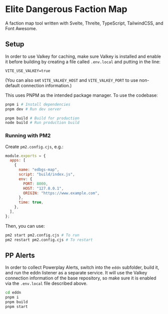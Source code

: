 # Elite Dangerous Faction Map

A faction map tool written with Svelte, Threlte, TypeScript, TailwindCSS, and Font Awesome.

## Setup

In order to use Valkey for caching, make sure Valkey is installed and enable it before building by creating a file called `.env.local` and putting in the line:

```
VITE_USE_VALKEY=true
```

(You can also set `VITE_VALKEY_HOST` and `VITE_VALKEY_PORT` to use non-default connection information.)

This uses PNPM as the intended package manager. To use the codebase:

```bash
pnpm i # Install dependencies
pnpm dev # Run dev server

pnpm build # Build for production
node build # Run production build
```

### Running with PM2

Create `pm2.config.cjs`, e.g.:

```js
module.exports = {
  apps: [
    {
      name: "edbgs-map",
      script: "build/index.js",
      env: {
        PORT: 8000,
        HOST: "127.0.0.1",
        ORIGIN: "https://www.example.com",
      },
      time: true,
    },
  ],
};
```

Then, you can use:

```bash
pm2 start pm2.config.cjs # To run
pm2 restart pm2.config.cjs # To restart
```

## PP Alerts

In order to collect Powerplay Alerts, switch into the `eddn` subfolder, build it, and run the eddn listener as a separate service.
It will use the Valkey connection information of the base repository, so make sure it is enabled via the `.env.local` file described above.

```bash
cd eddn
pnpm i
pnpm build
pnpm start
```
